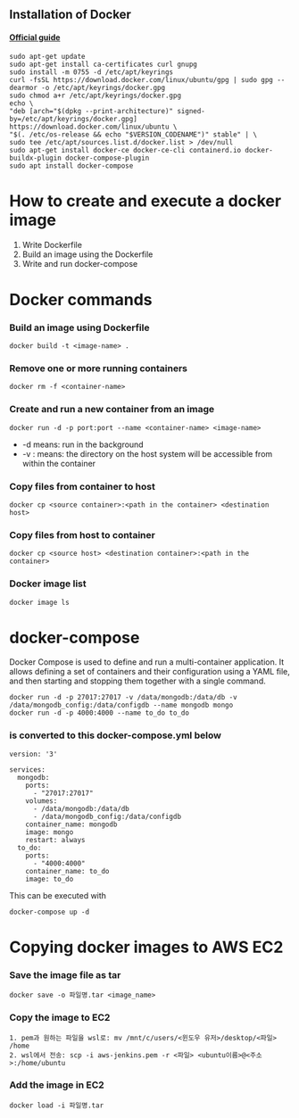 ## Installation of Docker
#### [Official guide](https://docs.docker.com/engine/install/ubuntu/)
~~~
sudo apt-get update
sudo apt-get install ca-certificates curl gnupg
sudo install -m 0755 -d /etc/apt/keyrings
curl -fsSL https://download.docker.com/linux/ubuntu/gpg | sudo gpg --dearmor -o /etc/apt/keyrings/docker.gpg
sudo chmod a+r /etc/apt/keyrings/docker.gpg
echo \
"deb [arch="$(dpkg --print-architecture)" signed-by=/etc/apt/keyrings/docker.gpg] https://download.docker.com/linux/ubuntu \
"$(. /etc/os-release && echo "$VERSION_CODENAME")" stable" | \
sudo tee /etc/apt/sources.list.d/docker.list > /dev/null
sudo apt-get install docker-ce docker-ce-cli containerd.io docker-buildx-plugin docker-compose-plugin
sudo apt install docker-compose
~~~

# How to create and execute a docker image
1. Write Dockerfile
2. Build an image using the Dockerfile
3. Write and run docker-compose

# Docker commands
### Build an image using Dockerfile
~~~
docker build -t <image-name> .
~~~
### Remove one or more running containers
~~~
docker rm -f <container-name>
~~~
### Create and run a new container from an image
~~~
docker run -d -p port:port --name <container-name> <image-name>
~~~
- -d means: run in the background
- -v <directory on the host system>:<directory in the container> means: the directory on the host system will be accessible from within the container
### Copy files from container to host
~~~
docker cp <source container>:<path in the container> <destination host>
~~~
### Copy files from host to container
~~~
docker cp <source host> <destination container>:<path in the container>
~~~
### Docker image list
~~~
docker image ls
~~~

# docker-compose
Docker Compose is used to define and run a multi-container application. It allows defining a set of containers and their configuration using a YAML file, and then starting and stopping them together with a single command.
~~~
docker run -d -p 27017:27017 -v /data/mongodb:/data/db -v /data/mongodb_config:/data/configdb --name mongodb mongo
docker run -d -p 4000:4000 --name to_do to_do
~~~
### is converted to this docker-compose.yml below
~~~
version: '3'

services:
  mongodb:
    ports:
      - "27017:27017"
    volumes:
      - /data/mongodb:/data/db
      - /data/mongodb_config:/data/configdb
    container_name: mongodb
    image: mongo
    restart: always
  to_do:
    ports:
      - "4000:4000"
    container_name: to_do
    image: to_do
~~~
This can be executed with
~~~
docker-compose up -d
~~~
  
# Copying docker images to AWS EC2
### Save the image file as tar
~~~
docker save -o 파일명.tar <image_name>
~~~
### Copy the image to EC2
~~~
1. pem과 원하는 파일을 wsl로: mv /mnt/c/users/<윈도우 유저>/desktop/<파일> /home
2. wsl에서 전송: scp -i aws-jenkins.pem -r <파일> <ubuntu이름>@<주소>:/home/ubuntu
~~~
### Add the image in EC2
~~~
docker load -i 파일명.tar
~~~
